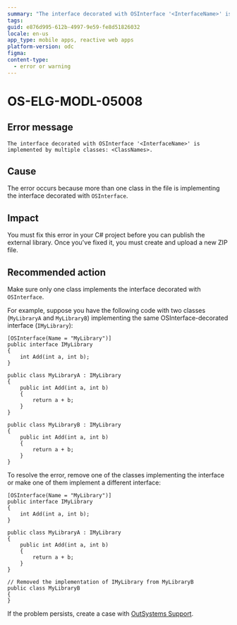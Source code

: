 ```yaml
---
summary: "The interface decorated with OSInterface '<InterfaceName>' is implemented by multiple classes <ClassNames>."
tags:
guid: e876d995-612b-4997-9e59-fe8d51826032
locale: en-us
app_type: mobile apps, reactive web apps
platform-version: odc
figma:
content-type:
  - error or warning
---
```


# OS-ELG-MODL-05008

## Error message

`The interface decorated with OSInterface '<InterfaceName>' is implemented by multiple classes: <ClassNames>.`

## Cause

The error occurs because more than one class in the file is implementing the interface decorated with `OSInterface`.

## Impact

You must fix this error in your C# project before you can publish the external library. Once you've fixed it, you must create and upload a new ZIP file.

## Recommended action

Make sure only one class implements the interface decorated with `OSInterface`. 

For example, suppose you have the following code with two classes (`MyLibraryA` and `MyLibraryB`) implementing the same OSInterface-decorated interface (`IMyLibrary`):

    [OSInterface(Name = "MyLibrary")]
    public interface IMyLibrary
    {
        int Add(int a, int b);
    }

    public class MyLibraryA : IMyLibrary
    {
        public int Add(int a, int b)
        {
            return a + b;
        }
    }

    public class MyLibraryB : IMyLibrary
    {
        public int Add(int a, int b)
        {
            return a + b;
        }
    }

To resolve the error, remove one of the classes implementing the interface or make one of them implement a different interface:

    [OSInterface(Name = "MyLibrary")]
    public interface IMyLibrary
    {
        int Add(int a, int b);
    }

    public class MyLibraryA : IMyLibrary
    {
        public int Add(int a, int b)
        {
            return a + b;
        }
    }

    // Removed the implementation of IMyLibrary from MyLibraryB
    public class MyLibraryB
    {
    }

If the problem persists, create a case with [OutSystems Support](https://www.outsystems.com/support/portal/open-support-case?ErrorCode=OS-ELG-MODL-05008).
